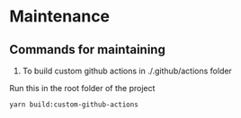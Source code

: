 # Maintenance

## Commands for maintaining

1. To build custom github actions in ./.github/actions folder

Run this in the root folder of the project

```sh
yarn build:custom-github-actions
```
